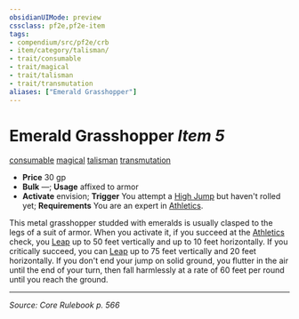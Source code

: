 ```yaml
---
obsidianUIMode: preview
cssclass: pf2e,pf2e-item
tags:
- compendium/src/pf2e/crb
- item/category/talisman/
- trait/consumable
- trait/magical
- trait/talisman
- trait/transmutation
aliases: ["Emerald Grasshopper"]
---
```

# Emerald Grasshopper *Item 5*  
[consumable](consumable.md "Consumable Item Trait")  [magical](magical.md "Magical Item Trait")  [talisman](talisman.md "Talisman Item Trait")  [transmutation](transmutation.md "Transmutation School Trait")  

- **Price** 30 gp
- **Bulk** —; **Usage** affixed to armor
- **Activate** envision; **Trigger** You attempt a [High Jump](high-jump.md) but haven't rolled yet; **Requirements** You are an expert in [Athletics](skills.md#Athletics).

This metal grasshopper studded with emeralds is usually clasped to the legs of a suit of armor. When you activate it, if you succeed at the [Athletics](skills.md#Athletics) check, you [Leap](leap.md) up to 50 feet vertically and up to 10 feet horizontally. If you critically succeed, you can [Leap](leap.md) up to 75 feet vertically and 20 feet horizontally. If you don't end your jump on solid ground, you flutter in the air until the end of your turn, then fall harmlessly at a rate of 60 feet per round until you reach the ground.


---
*Source: Core Rulebook p. 566*